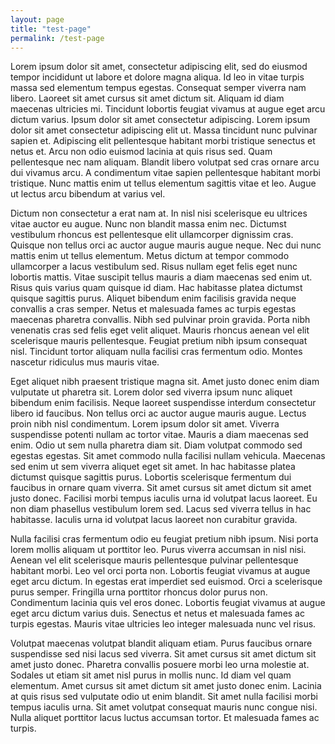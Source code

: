 ```yaml
---
layout: page
title: "test-page"
permalink: /test-page
---
```


Lorem ipsum dolor sit amet, consectetur adipiscing elit, sed do eiusmod tempor incididunt ut labore et dolore magna aliqua. Id leo in vitae turpis massa sed elementum tempus egestas. Consequat semper viverra nam libero. Laoreet sit amet cursus sit amet dictum sit. Aliquam id diam maecenas ultricies mi. Tincidunt lobortis feugiat vivamus at augue eget arcu dictum varius. Ipsum dolor sit amet consectetur adipiscing. Lorem ipsum dolor sit amet consectetur adipiscing elit ut. Massa tincidunt nunc pulvinar sapien et. Adipiscing elit pellentesque habitant morbi tristique senectus et netus et. Arcu non odio euismod lacinia at quis risus sed. Quam pellentesque nec nam aliquam. Blandit libero volutpat sed cras ornare arcu dui vivamus arcu. A condimentum vitae sapien pellentesque habitant morbi tristique. Nunc mattis enim ut tellus elementum sagittis vitae et leo. Augue ut lectus arcu bibendum at varius vel.

Dictum non consectetur a erat nam at. In nisl nisi scelerisque eu ultrices vitae auctor eu augue. Nunc non blandit massa enim nec. Dictumst vestibulum rhoncus est pellentesque elit ullamcorper dignissim cras. Quisque non tellus orci ac auctor augue mauris augue neque. Nec dui nunc mattis enim ut tellus elementum. Metus dictum at tempor commodo ullamcorper a lacus vestibulum sed. Risus nullam eget felis eget nunc lobortis mattis. Vitae suscipit tellus mauris a diam maecenas sed enim ut. Risus quis varius quam quisque id diam. Hac habitasse platea dictumst quisque sagittis purus. Aliquet bibendum enim facilisis gravida neque convallis a cras semper. Netus et malesuada fames ac turpis egestas maecenas pharetra convallis. Nibh sed pulvinar proin gravida. Porta nibh venenatis cras sed felis eget velit aliquet. Mauris rhoncus aenean vel elit scelerisque mauris pellentesque. Feugiat pretium nibh ipsum consequat nisl. Tincidunt tortor aliquam nulla facilisi cras fermentum odio. Montes nascetur ridiculus mus mauris vitae.

Eget aliquet nibh praesent tristique magna sit. Amet justo donec enim diam vulputate ut pharetra sit. Lorem dolor sed viverra ipsum nunc aliquet bibendum enim facilisis. Neque laoreet suspendisse interdum consectetur libero id faucibus. Non tellus orci ac auctor augue mauris augue. Lectus proin nibh nisl condimentum. Lorem ipsum dolor sit amet. Viverra suspendisse potenti nullam ac tortor vitae. Mauris a diam maecenas sed enim. Odio ut sem nulla pharetra diam sit. Diam volutpat commodo sed egestas egestas. Sit amet commodo nulla facilisi nullam vehicula. Maecenas sed enim ut sem viverra aliquet eget sit amet. In hac habitasse platea dictumst quisque sagittis purus. Lobortis scelerisque fermentum dui faucibus in ornare quam viverra. Sit amet cursus sit amet dictum sit amet justo donec. Facilisi morbi tempus iaculis urna id volutpat lacus laoreet. Eu non diam phasellus vestibulum lorem sed. Lacus sed viverra tellus in hac habitasse. Iaculis urna id volutpat lacus laoreet non curabitur gravida.

Nulla facilisi cras fermentum odio eu feugiat pretium nibh ipsum. Nisi porta lorem mollis aliquam ut porttitor leo. Purus viverra accumsan in nisl nisi. Aenean vel elit scelerisque mauris pellentesque pulvinar pellentesque habitant morbi. Leo vel orci porta non. Lobortis feugiat vivamus at augue eget arcu dictum. In egestas erat imperdiet sed euismod. Orci a scelerisque purus semper. Fringilla urna porttitor rhoncus dolor purus non. Condimentum lacinia quis vel eros donec. Lobortis feugiat vivamus at augue eget arcu dictum varius duis. Senectus et netus et malesuada fames ac turpis egestas. Mauris vitae ultricies leo integer malesuada nunc vel risus.

Volutpat maecenas volutpat blandit aliquam etiam. Purus faucibus ornare suspendisse sed nisi lacus sed viverra. Sit amet cursus sit amet dictum sit amet justo donec. Pharetra convallis posuere morbi leo urna molestie at. Sodales ut etiam sit amet nisl purus in mollis nunc. Id diam vel quam elementum. Amet cursus sit amet dictum sit amet justo donec enim. Lacinia at quis risus sed vulputate odio ut enim blandit. Sit amet nulla facilisi morbi tempus iaculis urna. Sit amet volutpat consequat mauris nunc congue nisi. Nulla aliquet porttitor lacus luctus accumsan tortor. Et malesuada fames ac turpis.